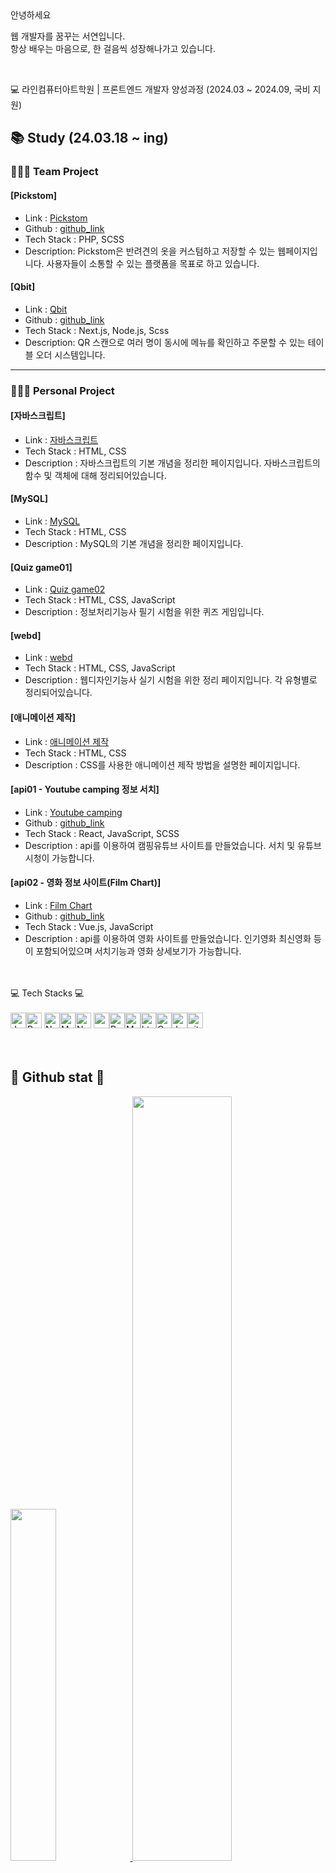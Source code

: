 

<!-- ## 🥰 Let's get connected

## 🛠️ Technologies and Tools I use -->
<br />
<br />
<p>안녕하세요</p>
<p>
웹 개발자를 꿈꾸는 서연입니다.<br />
항상 배우는 마음으로, 한 걸음씩 성장해나가고 있습니다. <br />
</p>
<br />

<p> 💻 라인컴퓨터아트학원 | 프론트엔드 개발자 양성과정 (2024.03 ~ 2024.09, 국비 지원)</p>


## 📚 Study (24.03.18 ~ ing)   

### 🧑‍🤝‍🧑 Team Project 

#### [Pickstom]
- Link : [Pickstom](http://pickstomdev.dothome.co.kr/)
- Github : [github_link](https://github.com/123dd654/project-pickstom)
- Tech Stack : PHP, SCSS
- Description: Pickstom은 반려견의 옷을 커스텀하고 저장할 수 있는 웹페이지입니다. 사용자들이 소통할 수 있는 플랫폼을 목표로 하고 있습니다.

<!--#### [travel rank]🏔️
- Link : [travel rank](https://travelrank.vercel.app/)
- Github : [github_link](https://github.com/123dd654/travelrank)
- Tech Stack : React, SCSS
- Description: travel rank는 국내 여행지 가볼만한 곳을 랭킹으로 정리한 사이트입니다. 사용자들의 편의성을 우선으로하여 제작되었습니다. -->

#### [Qbit]
- Link : [Qbit](https://project-qbit.vercel.app/)
- Github : [github_link](https://github.com/123dd654/project_qbit)
- Tech Stack : Next.js, Node.js, Scss
- Description: QR 스캔으로 여러 명이 동시에 메뉴를 확인하고 주문할 수 있는 테이블 오더 시스템입니다.

---
### 🚶🏻‍♀️ Personal Project

#### [자바스크립트]
- Link : [자바스크립트](https://123dd654.github.io/class2024/javascript/index.html)
- Tech Stack : HTML, CSS
- Description : 자바스크립트의 기본 개념을 정리한 페이지입니다. 자바스크립트의 함수 및 객체에 대해 정리되어있습니다.

#### [MySQL]
- Link : [MySQL](https://123dd654.github.io/class2024/mysql/index.html)
- Tech Stack : HTML, CSS
- Description : MySQL의 기본 개념을 정리한 페이지입니다.

<!--#### [Quiz game01]
- Link : [Quiz game01](https://123dd654.github.io/class2024/quiz/a.html)
- Tech Stack : HTML, CSS, JavaScript
- Description : 정보처리기능사 필기 시험을 위한 퀴즈 게임입니다.-->

#### [Quiz game01]
- Link : [Quiz game02](https://123dd654.github.io/class2024/quiz/quizE01.html)
- Tech Stack : HTML, CSS, JavaScript
- Description : 정보처리기능사 필기 시험을 위한 퀴즈 게임입니다.
  
#### [webd]
- Link : [webd](https://123dd654.github.io/class2024/webd/index.html)
- Tech Stack : HTML, CSS, JavaScript
- Description : 웹디자인기능사 실기 시험을 위한 정리 페이지입니다. 각 유형별로 정리되어있습니다.
  
#### [애니메이션 제작]
- Link : [애니메이션 제작](https://123dd654.github.io/class2024/css/index-a.html)
- Tech Stack : HTML, CSS
- Description : CSS를 사용한 애니메이션 제작 방법을 설명한 페이지입니다.
  
<!--#### [이펙트]
- Link : [이펙트](https://123dd654.github.io/class2024/effect/index.html)
- Tech Stack : HTML, CSS
- Description : 다양한 이펙트 제작 방법을 설명한 페이지입니다.

#### [Github Blog]
- Link : [Github Blog](https://123dd654.github.io/)
- Tech Stack : HTML, CSS
- Description : 마크다운을 이용하여 깃허브로 블로그를 제작했습니다. 다양한 프로젝트와 학습 내용을 공유하는 블로그입니다.-->

#### [api01 - Youtube camping 정보 서치]
- Link : [Youtube camping](https://youtube-camping.vercel.app/)
- Github : [github_link](https://github.com/123dd654/youtube-camping)
- Tech Stack : React, JavaScript, SCSS
- Description : api를 이용하여 캠핑유튜브 사이트를 만들었습니다. 서치 및 유튜브 시청이 가능합니다.
  
<!--#### [api02 - 음악 차트 순위 정보 및 플레이리스트(sy_playlist)]
- Link : [sy_playlist](https://playlist-api2.vercel.app/)
- Github : [github_link](https://github.com/123dd654/playlist_api2)
- Tech Stack : React, JavaScript, SCSS
- Description : api를 이용하여 음악차트 사이트를 만들었습니다. 애플뮤직, 지니 등 5개정도의 음악 차트 100위권과 서치 기능, 원하는 플레이리스트 만들기가 가능합니다.-->
  
#### [api02 - 영화 정보 사이트(Film Chart)]
- Link : [Film Chart](https://film-chart-36c7d.firebaseapp.com/)
- Github : [github_link](https://github.com/123dd654/vue-movie)
- Tech Stack : Vue.js, JavaScript
- Description : api를 이용하여 영화 사이트를 만들었습니다. 인기영화 최신영화 등이 포함되어있으며 서치기능과 영화 상세보기가 가능합니다.
  
<!--#### [vue-site - 포트폴리오]
- Link : [vue-site](https://vocal-boba-261510.netlify.app/)
- Github : [github_link](https://github.com/123dd654/vue-site)
- Tech Stack : Vue.js, JavaScript, SCSS
- Description : Vue.js를 사용한 포트폴리오 사이트입니다. Vue.js를 공부하면서 만들어진 사이트입니다.
  
#### [next-port - 포트폴리오]
- Link : [next-site](https://next-port-nine.vercel.app/)
- Github : [github_link](https://github.com/123dd654/next-port)
- Tech Stack : next.js, JavaScript, SCSS
- Description : next.js를 사용한 포트폴리오 사이트입니다. next.js를 공부하면서 만들어진 사이트입니다.-->
  



<br />
<br />
<div>💻 Tech Stacks 💻</div>
<br />
<div>
<img alt="Javascript" src="https://img.shields.io/badge/JavaScript-323330?style=for-the-badge&logo=javascript&logoColor=F7DF1E"  height="25px"/><img alt="React" src="https://img.shields.io/badge/React-20232A?style=for-the-badge&logo=react&logoColor=61DAFB" height="25px"/>
 <img alt="NextJs" src="https://img.shields.io/badge/Next-black?style=for-the-badge&logo=next.js&logoColor=white" height="25px"/><img alt="MongoDB" src="https://img.shields.io/badge/-MongoDB-13aa52?style=flat-square&logo=mongodb&logoColor=white"  height="25px"/><img alt="Nodejs" src="https://img.shields.io/badge/-Nodejs-43853d?style=flat-square&logo=Node.js&logoColor=white"  height="25px"/>
 <img alt="npm" src="https://img.shields.io/badge/NPM-%23000000.svg?style=for-the-badge&logo=npm&logoColor=white" height="25px"/><img alt="Python" src="https://img.shields.io/badge/Python-14354C?style=for-the-badge&logo=python&logoColor=white" height="25px"/><img alt="Markdown" src="https://img.shields.io/badge/Markdown-000000?style=for-the-badge&logo=markdown&logoColor=white"  height="25px"/><img alt="html5" src="https://img.shields.io/badge/HTML5-E34F26?style=for-the-badge&logo=html5&logoColor=white" height="25px"/><img alt="Css3" src="https://img.shields.io/badge/CSS3-1572B6?style=for-the-badge&logo=css3&logoColor=white" height="25px"/><img alt="Jquery" src="https://img.shields.io/badge/jquery-%230769AD.svg?style=for-the-badge&logo=jquery&logoColor=white" height="25px"/><img alt="git" src="https://img.shields.io/badge/-Git-F05032?style=flat-square&logo=git&logoColor=white" height="25px"/>
</div>
<br />
<br />


## 🥨 Github stat 🥨

<a href="https://github.com/anuraghazra/github-readme-stats">
    <img src="https://github-readme-stats.vercel.app/api/top-langs/?username=123dd654&layout=donut&show_icons=true&theme=material-palenight&hide_border=true&bg_color=20232a&icon_color=58A6FF&text_color=fff&title_color=58A6FF&count_private=true&exclude_repo=Face-Transfer-Application" width=38% />
</a>    
<a href="https://github.com/anuraghazra/github-readme-stats">
  <img src="https://github-readme-stats.vercel.app/api?username=123dd654&show_icons=true&theme=material-palenight&hide_border=true&bg_color=20232a&icon_color=58A6FF&text_color=fff&title_color=58A6FF&count_private=true" width=56% />
</a>
<!--<a href="https://github.com/ashutosh00710/github-readme-activity-graph">
    <img src="https://github-readme-activity-graph.vercel.app/graph?username=123dd654&theme=react-dark&bg_color=20232a&hide_border=true&line=58A6FF&color=58A6FF" width=94%/>
</a>-->








